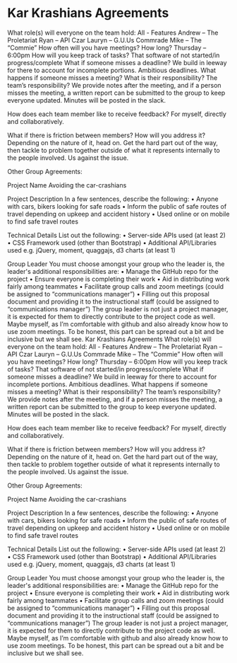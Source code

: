 # Kar Krashians Agreements
What role(s) will everyone on the team hold: 
All - Features
Andrew – The Proletariat
Ryan – API Czar
Lauryn – G.U.Us Commrade
Mike – The “Commie” 
How often will you have meetings? How long? 
Thursday – 6:00pm
How will you keep track of tasks? 
That software of not started/in progress/complete
What if someone misses a deadline? 
We build in leeway for there to account for incomplete portions. Ambitious deadlines.
What happens if someone misses a meeting?  What is their responsibility? The team’s responsibility?
We provide notes after the meeting, and if a person misses the meeting, a written report can be submitted to the group to keep everyone updated. Minutes will be posted in the slack.

How does each team member like to receive feedback?
For myself, directly and collaboratively.

What if there is friction between members?  How will you address it? 
Depending on the nature of it, head on. Get the hard part out of the way, then tackle to problem together outside of what it represents internally to the people involved. Us against the issue.


Other Group Agreements:







Project Name
Avoiding the car-crashians

Project Description
In a few sentences, describe the following:
•	Anyone with cars, bikers looking for safe roads
•	Inform the public of safe routes of travel depending on upkeep and accident history
•	Used online or on mobile to find safe travel routes

Technical Details
List out the following:
•	Server-side APIs used (at least 2)
•	CSS Framework used (other than Bootstrap)
•	Additional API/Libraries used e.g. jQuery, moment, quaggajs, d3 charts (at least 1)

Group Leader
You must choose amongst your group who the leader is, the leader's additional responsibilities are:
•	Manage the GitHub repo for the project
•	Ensure everyone is completing their work
•	Aid in distributing work fairly among teammates
•	Facilitate group calls and zoom meetings (could be assigned to “communications manager”)
•	Filling out this proposal document and providing it to the instructional staff  (could be assigned to “communications manager”)
The group leader is not just a project manager, it is expected for them to directly contribute to the project code as well.
Maybe myself, as I’m comfortable with github and also already know how to use zoom meetings. To be honest, this part can be spread out a bit and be inclusive but we shall see.
Kar Krashians Agreements
What role(s) will everyone on the team hold: 
All - Features
Andrew – The Proletariat
Ryan – API Czar
Lauryn – G.U.Us Commrade
Mike – The “Commie” 
How often will you have meetings? How long? 
Thursday – 6:00pm
How will you keep track of tasks? 
That software of not started/in progress/complete
What if someone misses a deadline? 
We build in leeway for there to account for incomplete portions. Ambitious deadlines.
What happens if someone misses a meeting?  What is their responsibility? The team’s responsibility?
We provide notes after the meeting, and if a person misses the meeting, a written report can be submitted to the group to keep everyone updated. Minutes will be posted in the slack.

How does each team member like to receive feedback?
For myself, directly and collaboratively.

What if there is friction between members?  How will you address it? 
Depending on the nature of it, head on. Get the hard part out of the way, then tackle to problem together outside of what it represents internally to the people involved. Us against the issue.


Other Group Agreements:







Project Name
Avoiding the car-crashians

Project Description
In a few sentences, describe the following:
•	Anyone with cars, bikers looking for safe roads
•	Inform the public of safe routes of travel depending on upkeep and accident history
•	Used online or on mobile to find safe travel routes

Technical Details
List out the following:
•	Server-side APIs used (at least 2)
•	CSS Framework used (other than Bootstrap)
•	Additional API/Libraries used e.g. jQuery, moment, quaggajs, d3 charts (at least 1)

Group Leader
You must choose amongst your group who the leader is, the leader's additional responsibilities are:
•	Manage the GitHub repo for the project
•	Ensure everyone is completing their work
•	Aid in distributing work fairly among teammates
•	Facilitate group calls and zoom meetings (could be assigned to “communications manager”)
•	Filling out this proposal document and providing it to the instructional staff  (could be assigned to “communications manager”)
The group leader is not just a project manager, it is expected for them to directly contribute to the project code as well.
Maybe myself, as I’m comfortable with github and also already know how to use zoom meetings. To be honest, this part can be spread out a bit and be inclusive but we shall see.
